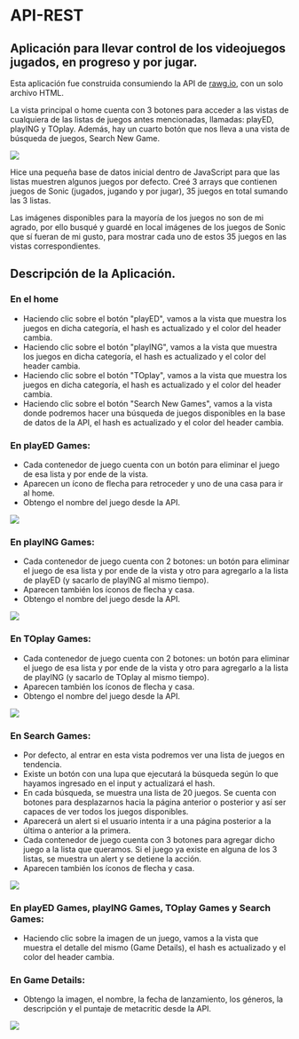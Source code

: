 # API-REST
## Aplicación para llevar control de los videojuegos jugados, en progreso y por jugar.

Esta aplicación fue construida consumiendo la API de [rawg.io](https://rawg.io/), con un solo archivo HTML.

La vista principal o home cuenta con 3 botones para acceder a las vistas de cualquiera de las listas de juegos antes mencionadas, llamadas: playED, playING y TOplay. Además, hay un cuarto botón que nos lleva a una vista de búsqueda de juegos, Search New Game.

![](./img/home.jpg)

Hice una pequeña base de datos inicial dentro de JavaScript para que las listas muestren algunos juegos por defecto. Creé 3 arrays que contienen juegos de Sonic (jugados, jugando y por jugar), 35 juegos en total sumando las 3 listas.

Las imágenes disponibles para la mayoría de los juegos no son de mi agrado, por ello busqué y guardé en local imágenes de los juegos de Sonic que sí fueran de mi gusto, para mostrar cada uno de estos 35 juegos en las vistas correspondientes.

## Descripción de la Aplicación.
### En el home
- Haciendo clic sobre el botón "playED", vamos a la vista que muestra los juegos en dicha categoría, el hash es actualizado y el color del header cambia.
- Haciendo clic sobre el botón "playING", vamos a la vista que muestra los juegos en dicha categoría, el hash es actualizado y el color del header cambia.
- Haciendo clic sobre el botón "TOplay", vamos a la vista que muestra los juegos en dicha categoría, el hash es actualizado y el color del header cambia.
- Haciendo clic sobre el botón "Search New Games", vamos a la vista donde podremos hacer una búsqueda de juegos disponibles en la base de datos de la API, el hash es actualizado y el color del header cambia.

### En playED Games:
- Cada contenedor de juego cuenta con un botón para eliminar el juego de esa lista y por ende de la vista.
- Aparecen un ícono de flecha para retroceder y uno de una casa para ir al home.
- Obtengo el nombre del juego desde la API.

![](./img/played.jpg)

### En playING Games:
- Cada contenedor de juego cuenta con 2 botones: un botón para eliminar el juego de esa lista y por ende de la vista y otro para agregarlo a la lista de playED (y sacarlo de playING al mismo tiempo).
- Aparecen también los íconos de flecha y casa.
- Obtengo el nombre del juego desde la API.

![](./img/playing.jpg)

### En TOplay Games:
- Cada contenedor de juego cuenta con 2 botones: un botón para eliminar el juego de esa lista y por ende de la vista y otro para agregarlo a la lista de playING (y sacarlo de TOplay al mismo tiempo).
- Aparecen también los íconos de flecha y casa.
- Obtengo el nombre del juego desde la API.

![](./img/toplay.jpg)

### En Search Games:
- Por defecto, al entrar en esta vista podremos ver una lista de juegos en tendencia.
- Existe un botón con una lupa que ejecutará la búsqueda según lo que hayamos ingresado en el input y actualizará el hash.
- En cada búsqueda, se muestra una lista de 20 juegos. Se cuenta con botones para desplazarnos hacia la página anterior o posterior y así ser capaces de ver todos los juegos disponibles.
- Aparecerá un alert si el usuario intenta ir a una página posterior a la última o anterior a la primera.
- Cada contenedor de juego cuenta con 3 botones para agregar dicho juego a la lista que queramos. Si el juego ya existe en alguna de los 3 listas, se muestra un alert y se detiene la acción.
- Aparecen también los íconos de flecha y casa.

![](./img/search.jpg)

### En playED Games, playING Games, TOplay Games y Search Games:
- Haciendo clic sobre la imagen de un juego, vamos a la vista que muestra el detalle del mismo (Game Details), el hash es actualizado y el color del header cambia.

### En Game Details:
- Obtengo la imagen, el nombre, la fecha de lanzamiento, los géneros, la descripción y el puntaje de metacritic desde la API.

![](./img/details.jpg)
